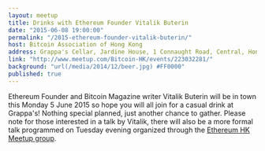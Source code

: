 ```yaml
---
layout: meetup
title: Drinks with Ethereum Founder Vitalik Buterin
date: "2015-06-08 19:00:00"
permalink: "/2015-ethereum-founder-vitalik-buterin/"
host: Bitcoin Association of Hong Kong
address: Grappa's Cellar, Jardine House, 1 Connaught Road, Central, Hong Kong
link: "http://www.meetup.com/Bitcoin-HK/events/223032281/"
background: "url(/media/2014/12/beer.jpg) #FF0000"
published: true
---
```

Ethereum Founder and Bitcoin Magazine writer <span data-passname="vitalik">Vitalik Buterin</span> will be in town this Monday 5 June 2015 so hope you will all join for a casual drink at Grappa's! Nothing special planned, just another chance to gather. Please note for those interested in a talk by <span data-passname="vitalik">Vitalik</span>, there will also be a more formal talk programmed on Tuesday evening organized through the [Ethereum HK Meetup group][1].

[1]: http://www.meetup.com/Ethereum-Hong-Kong/
